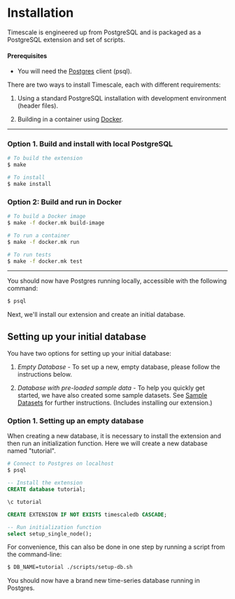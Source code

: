 # Installation

Timescale is engineered up from PostgreSQL and is packaged as a PostgreSQL extension and set of scripts.

#### Prerequisites
- You will need the [Postgres][] client (psql).
<!-- TODO specify check for version -->
<!-- TODO specify that postgres client is not postgres full version?-->

There are two ways to install Timescale, each with different requirements:
1. Using a standard PostgreSQL installation with development environment (header files).

2. Building in a container using [Docker][].
---

[Postgres]: https://wiki.postgresql.org/wiki/Detailed_installation_guides
[Docker]: https://docs.docker.com/engine/installation/

### Option 1. Build and install with local PostgreSQL

```bash
# To build the extension
$ make

# To install
$ make install
```

### Option 2: Build and run in Docker

```bash
# To build a Docker image
$ make -f docker.mk build-image

# To run a container
$ make -f docker.mk run

# To run tests
$ make -f docker.mk test
```
---
You should now have Postgres running locally, accessible with
the following command:

```bash
$ psql
```

Next, we'll install our extension and create an initial database.

## Setting up your initial database
You have two options for setting up your initial database:
1. *Empty Database* - To set up a new, empty database, please follow the instructions below.

2. *Database with pre-loaded sample data* - To help you quickly get started, we have also created some sample datasets. See
[Sample Datasets][datasets] for further instructions. (Includes installing our extension.)

[datasets]: http://docs.timescale.com/other-sample-datasets

### Option 1. Setting up an empty database

When creating a new database, it is necessary to install the extension and then run an initialization function.  Here we will create a new database named "tutorial".

```bash
# Connect to Postgres on localhost
$ psql
```

```sql
-- Install the extension
CREATE database tutorial;

\c tutorial

CREATE EXTENSION IF NOT EXISTS timescaledb CASCADE;

-- Run initialization function
select setup_single_node();
```

For convenience, this can also be done in one step by running a script from
the command-line:
```bash
$ DB_NAME=tutorial ./scripts/setup-db.sh
```

You should now have a brand new time-series database running in Postgres.
